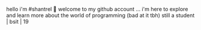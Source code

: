 hello i'm #shantrel 💌
welcome to my github account ... 
i'm here to explore and learn more about the world of programming
(bad at it tbh)
still a student | bsit | 19
